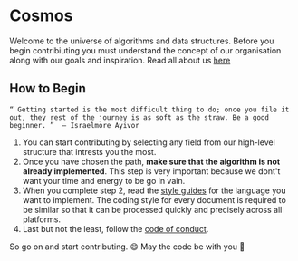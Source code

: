 # Cosmos

Welcome to the universe of algorithms and data structures. Before you begin contribiuting you must understand the concept of our organisation along with our goals and inspiration.
Read all about us [here](https://github.com/OpenGenus/cosmos/wiki)

## How to Begin

`“ Getting started is the most difficult thing to do; once you file it out, they rest of the journey is as soft as the straw. Be a good beginner. ” 
   ― Israelmore Ayivor`
 
 1. You can start contributing by selecting any field from our high-level structure that intrests you the most.
 2. Once you have chosen the path, **make sure that the algorithm is not already implemented**. This step is very important because we dont't want your time and energy to be go in vain.
 3. When you complete step 2, read the [style guides](https://github.com/OpenGenus/cosmos/tree/master/guides/coding_style) for the language you want to implement. The coding style for every document is required to be similar so that it can be processed quickly and precisely across all platforms. 
 4. Last but not the least, follow the [code of conduct](https://github.com/OpenGenus/cosmos/blob/master/.github/CODE_OF_CONDUCT.md).
 
 So go on and start contributing. :smile: May the code be with you :metal:
